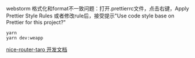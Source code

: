 webstorm 格式化和format不一致问题：打开.prettierrc文件，点击右键，Apply Prettier Style Rules
或者修改rule后，接受提示"Use code style base on Prettier for this project?"


```
yarn
yarn dev:weapp
```

[nice-router-taro 开发文档](https://github.com/doublechaintech/nice-router-taro/docs)
